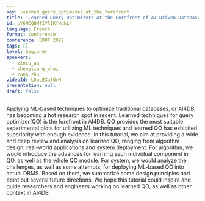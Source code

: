 ```yaml
---
key: learned_query_optimizer_at_the_forefront
title: 'Learned Query Optimizer: At the Forefront of AI-Driven Databases'
id: pY6MCQBMfIYlIKfHdhL4
language: French
format: conference
conference: EDBT 2022
tags: []
level: beginner
speakers:
  - ziniu_wu
  - chengliang_chai
  - rong_zhu
videoId: LDuLEXa3drM
presentation: null
draft: false
---
```

Applying ML-based techniques to optimize traditional databases, or AI4DB, has becoming a hot research spot in recent. Learned techniques for query optimizer(QO) is the forefront in AI4DB. QO provides the most suitable experimental plots for utilizing ML techniques and learned QO has exhibited superiority with enough evidence. In this tutorial, we aim at providing a wide and deep review and analysis on learned QO, ranging from algorithm design, real-world applications and system deployment. For algorithm, we would introduce the advances for learning each individual component in QO, as well as the whole QO module. For system, we would analyze the challenges, as well as some attempts, for deploying ML-based QO into actual DBMS. Based on them, we summarize some design principles and point out several future directions. We hope this tutorial could inspire and guide researchers and engineers working on learned QO, as well as other context in AI4DB